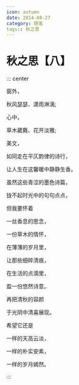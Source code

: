 ```yaml
---
icon: autumn
date: 2014-08-27
category: 随笔
tags:: 秋之思
---
```


# 秋之思【八】

::: center

窗外，

秋风瑟瑟、潇雨淋漓;

心中，

草木葳蕤、花开淡雅;

美文，

如同走在平仄韵律的诗行，

让人生在这馨暖中静静生香。

虽然这些青涩的墨色诗篇，

拢不起时光中的句句点点，

但我要怀着

一丝香息的思念，

一份草木的情怀，

在薄薄的岁月里，

让那些细碎清痕，

在生活的点滴里，

盈一份悠然诗意。

再把清秋的容颜

于光阴中清喜展现。

希望它还是

一样的天高云淡，

一样的朴实安素，

一样的岁月嫣然。

:::
